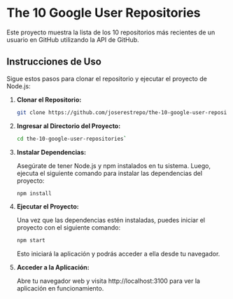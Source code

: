 # The 10 Google User Repositories

Este proyecto muestra la lista de los 10 repositorios más recientes de un usuario en GitHub utilizando la API de GitHub.

## Instrucciones de Uso

Sigue estos pasos para clonar el repositorio y ejecutar el proyecto de Node.js:

1. **Clonar el Repositorio:**

   ```bash
   git clone https://github.com/joserestrepo/the-10-google-user-repositories.git

2. **Ingresar al Directorio del Proyecto:**
    ```bash
    cd the-10-google-user-repositories`

3. **Instalar Dependencias:**

    Asegúrate de tener Node.js y npm instalados en tu sistema. Luego, ejecuta el siguiente comando para instalar las dependencias del proyecto:

    ```bash
    npm install
    ```
4. **Ejecutar el Proyecto:**

    Una vez que las dependencias estén instaladas, puedes iniciar el proyecto con el siguiente comando:

    ```bash
    npm start
    ```
    Esto iniciará la aplicación y podrás acceder a ella desde tu navegador.

5.  **Acceder a la Aplicación:**

    Abre tu navegador web y visita http://localhost:3100 para ver la aplicación en funcionamiento.